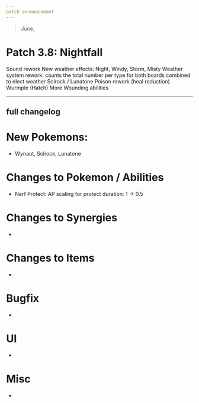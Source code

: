 ```yaml
---
patch announcement
---
```


> June,

# Patch 3.8: Nightfall

Sound rework
New weather effects: Night, Windy, Storm, Misty
Weather system rework: counts the total number per type for both boards combined to elect weather
Solrock / Lunatone
Poison rework (heal reduction)
Wurmple (Hatch)
More Wounding abilities

---

## full changelog

# New Pokemons:

- Wynaut, Solrock, Lunatone

# Changes to Pokemon / Abilities

- Nerf Protect: AP scaling for protect duration: 1 → 0.5

# Changes to Synergies

-

# Changes to Items

-

# Bugfix

-

# UI

-

# Misc

-

